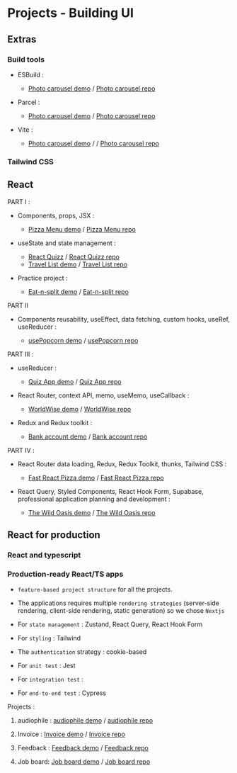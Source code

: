 # Projects - Building UI

## Extras

### Build tools

- ESBuild :

  - [Photo carousel demo](demo) / [Photo carousel repo](repolink)

- Parcel :

  - [Photo carousel demo](demo) / [Photo carousel repo](repolink)

- Vite :

  - [Photo carousel demo](demo) / / [Photo carousel repo](repolink)

### Tailwind CSS

## React

PART I :

- Components, props, JSX :

  - [Pizza Menu demo](https://pizza-menu-props-jsx-components.vercel.app/) / [Pizza Menu repo](https://github.com/hermkan/react-part-I-projects/tree/main/01-components-props-jsx)

- useState and state management :

  - [React Quizz](demo) / [React Quizz repo](repolink)
  - [Travel List demo](demo) / [Travel List repo](repolink)

- Practice project :

  - [Eat-n-split demo](demo) / [Eat-n-split repo](repolink)

PART II

- Components reusability, useEffect, data fetching, custom hooks, useRef, useReducer :

  - [usePopcorn demo](repolink) / [usePopcorn repo](repolink)

PART III :

- useReducer :

  - [Quiz App demo](demo) / [Quiz App repo](repolink)

- React Router, context API, memo, useMemo, useCallback :

  - [WorldWise demo](demo) / [WorldWise repo](repo)

- Redux and Redux toolkit :

  - [Bank account demo](demo) / [Bank account repo](repo)

PART IV :

- React Router data loading, Redux, Redux Toolkit, thunks, Tailwind CSS :

  - [Fast React Pizza demo](demo) / [Fast React Pizza repo](repo)

- React Query, Styled Components, React Hook Form, Supabase, professional application planning and development :

  - [The Wild Oasis demo](demo) / [The Wild Oasis repo](repolink)

## React for production

### React and typescript

### Production-ready React/TS apps

- `feature-based project structure` for all the projects.

- The applications requires multiple `rendering strategies` (server-side rendering, client-side rendering, static generation) so we chose `Nextjs`

- For `state management` : Zustand, React Query, React Hook Form

- For `styling` : Tailwind

- The `authentication` strategy : cookie-based

- For `unit test` : Jest

- For `integration test` :

- For `end-to-end test` : Cypress

Projects :

1. audiophile : [audiophile demo](audiophile) / [audiophile repo](repo)

2. Invoice : [Invoice demo](jobboard) / [Invoice repo](repo)

3. Feedback : [Feedback demo](jobboard) / [Feedback repo](repo)

4. Job board: [Job board demo](jobboard) / [Job board repo](repo)
